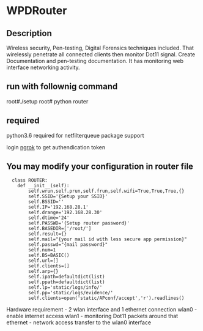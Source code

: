 # WPDRouter

Description
---
  Wireless security, Pen-testing, Digital Forensics techniques included. That wirelessly penetrate all connected clients then monitor Dot11 signal. Create Documentation and pen-testing documentation. It has monitoring web interface networking activity.
  
run with follownig command
---
  root#./setup
  root# python router

required
---

python3.6 required for netfilterqueue package support

login <a href="https://ngrok.com/">ngrok</a> to get authendication token

You may modify your configuration in router file
---
      class ROUTER:
        def __init__(self):
            self.wrun,self.prun,self.frun,self.wifi=True,True,True,{}
            self.SSID='{Setup your SSID}'
            self.BSSID=''
            self.IP='192.168.28.1'
            self.drange='192.168.28.30'
            self.dtime='24'
            self.PASSWD='{Setup router password}'
            self.BASEDIR=['/root/']
            self.result={}
            self.mail="{your mail id with less secure app permission}"
            self.passwd="{mail password}"
            self.num=1
            self.BS=BASIC()
            self.url=[]
            self.clients=[]
            self.arp={}
            self.ipath=defaultdict(list)
            self.ppath=defaultdict(list)
            self.lp='static/logs/info/'
            self.pp='static/logs/evidence/'
            self.clients=open('static/APconf/accept','r').readlines()
        
Hardware requirement - 2 wlan interface and 1 ethernet connection
wlan0 - enable internet access
wlan1 - monitoring Dot11 packets around that
ethernet - network access transfer to the wlan0 interface
